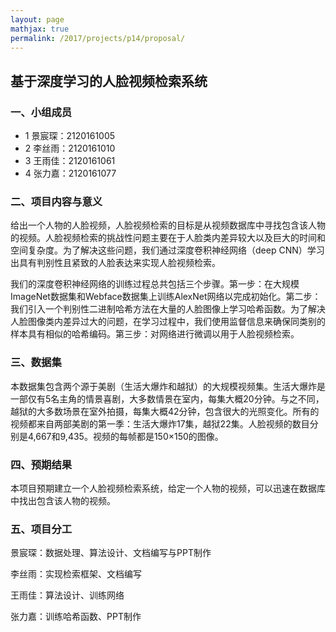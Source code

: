 ```yaml
---
layout: page
mathjax: true
permalink: /2017/projects/p14/proposal/
---
```


## 基于深度学习的人脸视频检索系统

### 一、小组成员

- 1 景宸琛：2120161005
- 2 李丝雨：2120161010
- 3 王雨佳：2120161061
- 4 张力嘉：2120161077

### 二、项目内容与意义

给出一个人物的人脸视频，人脸视频检索的目标是从视频数据库中寻找包含该人物的视频。人脸视频检索的挑战性问题主要在于人脸类内差异较大以及巨大的时间和空间复杂度。为了解决这些问题，我们通过深度卷积神经网络（deep CNN）学习出具有判别性且紧致的人脸表达来实现人脸视频检索。

我们的深度卷积神经网络的训练过程总共包括三个步骤。第一步：在大规模ImageNet数据集和Webface数据集上训练AlexNet网络以完成初始化。第二步：我们引入一个判别性二进制哈希方法在大量的人脸图像上学习哈希函数。为了解决人脸图像类内差异过大的问题，在学习过程中，我们使用监督信息来确保同类别的样本具有相似的哈希编码。第三步：对网络进行微调以用于人脸视频检索。

### 三、数据集
本数据集包含两个源于美剧（生活大爆炸和越狱）的大规模视频集。生活大爆炸是一部仅有5名主角的情景喜剧，大多数情景在室内，每集大概20分钟。与之不同，越狱的大多数场景在室外拍摄，每集大概42分钟，包含很大的光照变化。所有的视频都来自两部美剧的第一季：生活大爆炸17集，越狱22集。人脸视频的数目分别是4,667和9,435。视频的每帧都是150×150的图像。

### 四、预期结果

本项目预期建立一个人脸视频检索系统，给定一个人物的视频，可以迅速在数据库中找出包含该人物的视频。

### 五、项目分工

景宸琛：数据处理、算法设计、文档编写与PPT制作

李丝雨：实现检索框架、文档编写

王雨佳：算法设计、训练网络

张力嘉：训练哈希函数、PPT制作
